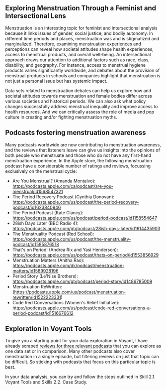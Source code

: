 ## Exploring Menstruation Through a Feminist and Intersectional Lens

Menstruation is an interesting topic for feminist and intersectional analysis because it links issues of gender, social justice, and bodily autonomy. In different time periods and places, menstruation was and is stigmatized and marginalized. Therefore, examining menstruation experiences and perceptions can reveal how societal attitudes shape health experiences, access to menstrual products, and overall well-being. An intersectional approach draws our attention to additional factors such as race, class, disability, and geography. For instance, access to menstrual hygiene products varies significantly worldwide, and debates about the provision of menstrual products in schools and companies highlight that menstruation is not just a personal issue but has systemic impact.

Data sets related to menstruation debates can help us explore how and societal attitudes towards menstruation and female bodies differ across various societies and historical periods. We can also ask what policy changes successfully address menstrual inequality and improve access to health resources. And we can critically assess the role of media and pop culture in creating and/or fighting menstruation myths.

## Podcasts fostering menstruation awareness

Many podcasts worldwide are now contributing to menstruation awareness, and the reviews that listeners leave can give us insights into the opinions of both people who menstruate and those who do not have any first-hand menstruation experience. In the Apple store, the following menstruation podcast have a considerable number of ratings and reviews, focussing exclusively on the menstrual cycle:

- Are You Menstrual? (Amanda Montalvo): https://podcasts.apple.com/ca/podcast/are-you-menstrual/id1568547321
- The Period Recovery Podcast (Cynthia Donovan): https://podcasts.apple.com/us/podcast/the-period-recovery-podcast/id1623840946
- The Period Podcast (Kate Clancy): https://podcasts.apple.com/us/podcast/period-podcast/id1158554647
- 28ish Days Later (BBC Radio 4): https://podcasts.apple.com/gb/podcast/28ish-days-later/id1614435903
- The Menstruality Podcast (Red School): https://podcasts.apple.com/us/podcast/the-menstruality-podcast/id1585876518
- That's on Period! (Andrea Rix and Yasi Henderson): https://podcasts.apple.com/us/podcast/thats-on-period/id1553856929
- Menstruation Matters (Anitha Rao): https://podcasts.apple.com/dk/podcast/menstruation-matters/id1589928196
- Period Story (Le'Nise Brothers): https://podcasts.apple.com/gb/podcast/period-story/id1486785009
- Menstruation ReWritten: (https://podcasts.apple.com/us/podcast/menstruation-rewritten/id1522223331)
- Code Red Conversations (Women's Relief Initiative): https://podcasts.apple.com/us/podcast/code-red-conversations-a-period-podcast/id1516676612

## Exploration in Voyant Tools

To give you a starting point for your data exploration in Voyant, I have already scraped [reviews for three relevant podcasts](../data/Data_AppStore_Menstruation) that you can explore as one data set or in comparison. Many other podcasts also cover menstruation in a single episode, but filtering reviews on just that topic can be difficult. So sticking with podcasts that focus on this particular topic is best.

In your data analysis, you can try and follow the steps outlined in Skill 2.1. Voyant Tools and Skills 2.2. Case Study.
